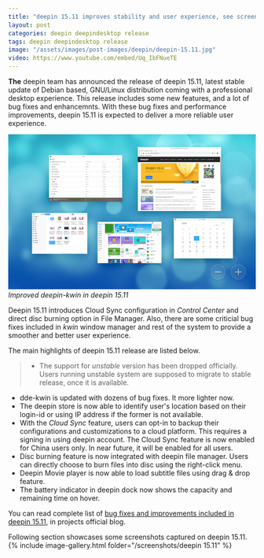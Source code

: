 ```yaml
---
title: "deepin 15.11 improves stability and user experience, see screenshots"
layout: post
categories: deepin deepindesktop release
tags: deepin deepindesktop release
image: "/assets/images/post-images/deepin/deepin-15.11.jpg"
video: https://www.youtube.com/embed/Uq_IbFNueTE
---
```


**The** deepin team has announced the release of deepin 15.11, latest stable update of Debian based, GNU/Linux distribution coming with a professional desktop experience. This release includes some new features, and a lot of bug fixes and enhancemnts. With these bug fixes and performance improvements, deepin 15.11 is expected to deliver a more reliable user experience.

![Improved deepin-kwin in deepin 15.11](/assets/images/post-images/deepin/deepin-15.11.jpg)
*Improved deepin-kwin in deepin 15.11*

Deepin 15.11 introduces Cloud Sync configuration in *Control Center* and direct disc burning option in File Manager. Also, there are some criticial bug fixes included in *kwin* window manager and rest of the system to provide a smoother and better user experience.

The main highlights of deepin 15.11 release are listed below.
> - The support for *unstable* version has been dropped officially. Users running unstable system are supposed to migrate to stable release, once it is available.
- dde-kwin is updated with dozens of bug fixes. It more lighter now.
- The deepin store is now able to identify user's location based on their login-id or using IP address if the former is not available.
- With the *Cloud Sync* feature, users can opt-in to backup their configurations and customizations to a cloud platform. This requires a signing in using deepin account. The Cloud Sync feature is now enabled for China users only. In near future, it will be enabled for all users.
- Disc burning feature is now integrated with deepin file manager. Users can directly choose to burn files into disc using the right-click menu.
- Deepin Movie player is now able to load subtitle files using drag & drop feature.
- The battery indicator in deepin dock now shows the capacity and remaining time on hover.

You can read complete list of [bug fixes and improvements included in deepin 15.11](https://www.deepin.org/en/2019/07/19/deepin15-11/), in projects official blog.

Following section showcases some screenshots captured on deepin 15.11.
{% include image-gallery.html folder="/screenshots/deepin 15.11" %}